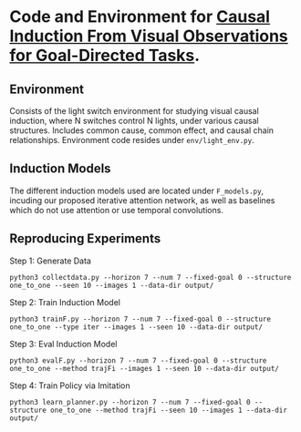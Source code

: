 # Code and Environment for [Causal Induction From Visual Observations for Goal-Directed Tasks](https://arxiv.org/pdf/1910.01751.pdf).

## Environment

Consists of the light switch environment for studying visual causal induction, where N switches control N lights, under various causal structures. Includes common cause, common effect, and causal chain relationships. Environment code resides under `env/light_env.py`.

## Induction Models

The different induction models used are located under `F_models.py`, incuding our proposed iterative attention network, as well as baselines which do not use attention or use temporal convolutions. 

## Reproducing Experiments

Step 1: Generate Data

`python3 collectdata.py --horizon 7 --num 7 --fixed-goal 0 --structure one_to_one --seen 10 --images 1 --data-dir output/`

Step 2: Train Induction Model

`python3 trainF.py --horizon 7 --num 7 --fixed-goal 0 --structure one_to_one --type iter --images 1 --seen 10 --data-dir output/`

Step 3: Eval Induction Model

`python3 evalF.py --horizon 7 --num 7 --fixed-goal 0 --structure one_to_one --method trajFi --images 1 --seen 10 --data-dir output/`

Step 4: Train Policy via Imitation

`python3 learn_planner.py --horizon 7 --num 7 --fixed-goal 0 --structure one_to_one --method trajFi --seen 10 --images 1 --data-dir output/`


